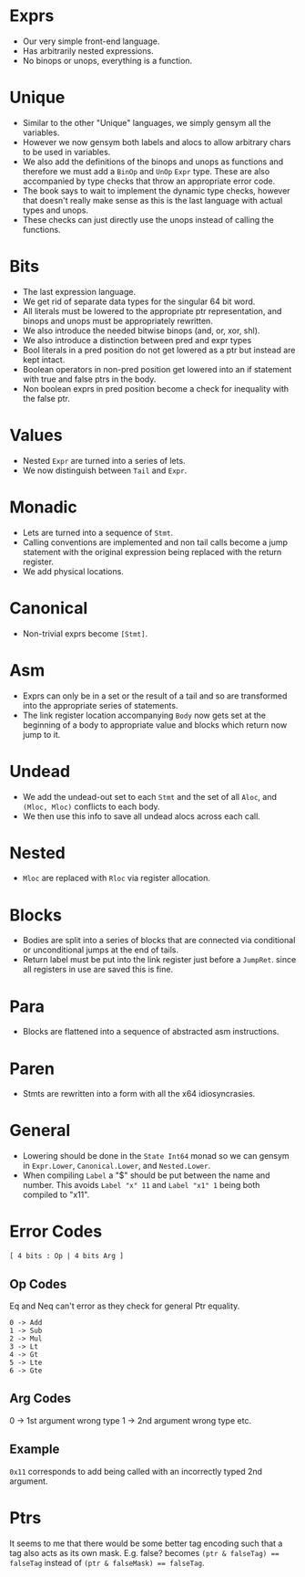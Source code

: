 # Exprs
+ Our very simple front-end language.
+ Has arbitrarily nested expressions.
+ No binops or unops, everything is a function.

# Unique
+ Similar to the other "Unique" languages, we simply gensym all the variables.
+ However we now gensym both labels and alocs to allow arbitrary chars to be
  used in variables.
+ We also add the definitions of the binops and unops as functions and
  therefore we must add a `BinOp` and `UnOp` `Expr` type. These are also
  accompanied by type checks that throw an appropriate error code.
+ The book says to wait to implement the dynamic type checks, however that
  doesn't really make sense as this is the last language with actual types
  and unops.
+ These checks can just directly use the unops instead of calling the functions.

# Bits
+ The last expression language.
+ We get rid of separate data types for the singular 64 bit word.
+ All literals must be lowered to the appropriate ptr representation, and binops
  and unops must be appropriately rewritten.
+ We also introduce the needed bitwise binops (and, or, xor, shl).
+ We also introduce a distinction between pred and expr types
+ Bool literals in a pred position do not get lowered as a ptr but instead are
  kept intact.
+ Boolean operators in non-pred position get lowered into an if statement with
  true and false ptrs in the body.
+ Non boolean exprs in pred position become a check for inequality with the
  false ptr.

# Values
+ Nested `Expr` are turned into a series of lets.
+ We now distinguish between `Tail` and `Expr`.

# Monadic
+ Lets are turned into a sequence of `Stmt`.
+ Calling conventions are implemented and non tail calls become a jump statement
  with the original expression being replaced with the return register.
+ We add physical locations.

# Canonical
+ Non-trivial exprs become `[Stmt]`.

# Asm
+ Exprs can only be in a set or the result of a tail and so are transformed into
  the appropriate series of statements.
+ The link register location accompanying `Body` now gets set at the beginning
  of a body to appropriate value and blocks which return now jump to it.

# Undead
+ We add the undead-out set to each `Stmt` and the set of all `Aloc`, and
  `(Mloc, Mloc)` conflicts to each body.
+ We then use this info to save all undead alocs across each call.

# Nested
+ `Mloc` are replaced with `Rloc` via register allocation.

# Blocks
+ Bodies are split into a series of blocks that are connected via
  conditional or unconditional jumps at the end of tails.
+ Return label must be put into the link register just before a `JumpRet`.
  since all registers in use are saved this is fine.

# Para
+ Blocks are flattened into a sequence of abstracted asm instructions.

# Paren
+ Stmts are rewritten into a form with all the x64 idiosyncrasies.

# General
+ Lowering should be done in the `State Int64` monad so we can gensym in
  `Expr.Lower`, `Canonical.Lower`, and `Nested.Lower`.
+ When compiling `Label` a "$" should be put between the name and number. This
  avoids `Label "x" 11` and `Label "x1" 1` being both compiled to "x11".

# Error Codes
`[ 4 bits : Op | 4 bits Arg ]`

## Op Codes
Eq and Neq can't error as they check for general Ptr equality.
```
0 -> Add
1 -> Sub
2 -> Mul
3 -> Lt
4 -> Gt
5 -> Lte
6 -> Gte
```

## Arg Codes
0 -> 1st argument wrong type
1 -> 2nd argument wrong type
etc.

## Example
`0x11` corresponds to add being called with an incorrectly typed 2nd argument.

# Ptrs
It seems to me that there would be some better tag encoding such that a tag also
acts as its own mask. E.g. false? becomes `(ptr & falseTag) == falseTag`
instead of `(ptr & falseMask) == falseTag`.
